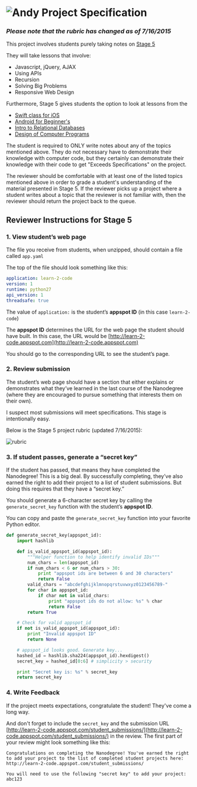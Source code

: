 # ![Andy](http://i.imgur.com/fdGeWES.png) Project Specification

### _Please note that the rubric has changed as of 7/16/2015_

This project involves students purely taking notes on [Stage 5](https://www.udacity.com/course/viewer#!/c-ud000/l-4149648704/m-3532629495)

They will take lessons that involve:

* Javascript, jQuery, AJAX
* Using APIs
* Recursion
* Solving Big Problems
* Responsive Web Design

Furthermore, Stage 5 gives students the option to look at lessons from the 

* [Swift class for iOS](https://www.udacity.com/course/intro-to-ios-app-development-with-swift--ud585)
* [Android for Beginner's](https://www.udacity.com/course/android-development-for-beginners--ud837)
* [Intro to Relational Databases](https://www.udacity.com/course/ud197)
* [Design of Computer Programs](https://www.udacity.com/course/cs212)


The student is required to ONLY write notes about any of the topics mentioned above. They do not necessary have to demonstrate their knowledge with computer code, but they certainly can demonstrate their knowledge with their code to get "Exceeds Specifications" on the project.

The reviewer should be comfortable with at least one of the listed topics mentioned above in order to grade a student's understanding of the material presented in Stage 5. If the reviewer picks up a project where a student writes about a topic that the reviewer is not familiar with, then the reviewer should return the project back to the queue.

## Reviewer Instructions for Stage 5

### 1. View student’s web page

The file you receive from students, when unzipped, should contain a file called `app.yaml`

The top of the file should look something like this:

```yaml
application: learn-2-code
version: 1
runtime: python27
api_version: 1
threadsafe: true
```

The value of `application:` is the student’s **appspot ID** (in this case `learn-2-code`)

The **appspot ID** determines the URL for the web page the student should have built. In this case, the URL would be [http://learn-2-code.appspot.com](http://learn-2-code.appspot.com)

You should go to the corresponding URL to see the student’s page.

### 2. Review submission

The student’s web page should have a section that either explains or demonstrates what they’ve learned in the last course of the Nanodegree (where they are encouraged to pursue something that interests them on their own).

I suspect most submissions will meet specifications. This stage is intentionally easy.

Below is the Stage 5 project rubric (updated 7/16/2015):

![rubric](http://i.imgur.com/AEMyeJv.png)

### 3. If student passes, generate a “secret key”

If the student has passed, that means they have completed the Nanodegree! This is a big deal. By successfully completing, they’ve also earned the right to add their project to a list of student submissions. But doing this requires that they have a “secret key.”

You should generate a 6-character secret key by calling the `generate_secret_key` function with the student’s **appspot ID**.

You can copy and paste the `generate_secret_key` function into your favorite Python editor.

```python
def generate_secret_key(appspot_id):
    import hashlib

    def is_valid_appspot_id(appspot_id):
        """Helper function to help identify invalid IDs"""
        num_chars = len(appspot_id)
        if num_chars < 6 or num_chars > 30:
            print "appspot ids are between 6 and 30 characters"
            return False
        valid_chars = "abcdefghijklmnopqrstuvwxyz0123456789-"
        for char in appspot_id:
            if char not in valid_chars:
                print "appspot ids do not allow: %s" % char
                return False
        return True

    # Check for valid appspot_id
    if not is_valid_appspot_id(appspot_id):
        print "Invalid appspot ID"
        return None

    # appspot_id looks good. Generate key...
    hashed_id = hashlib.sha224(appspot_id).hexdigest()
    secret_key = hashed_id[0:6] # simplicity > security

    print "Secret key is: %s" % secret_key
    return secret_key
```

### 4. Write Feedback
If the project meets expectations, congratulate the student! They've come a long way.

And don't forget to include the `secret_key` and the submission URL [http://learn-2-code.appspot.com/student_submissions/](http://learn-2-code.appspot.com/student_submissions/) in the review. The first part of your review might look something like this:

```
Congratulations on completing the Nanodegree! You've earned the right to add your project to the list of completed student projects here: http://learn-2-code.appspot.com/student_submissions/

You will need to use the following "secret key" to add your project: abc123
```
